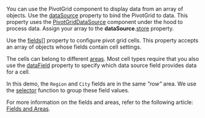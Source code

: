 You can use the PivotGrid component to display data from an array of objects. Use the [dataSource](/Documentation/ApiReference/UI_Components/dxPivotGrid/Configuration/#dataSource) property to bind the PivotGrid to data. This property uses the [PivotGridDataSource](/Documentation/ApiReference/Data_Layer/PivotGridDataSource/) component under the hood to process data. Assign your array to the **dataSource**.[store](/Documentation/ApiReference/Data_Layer/DataSource/Configuration/store/) property.

Use the [fields[]](/Documentation/ApiReference/Data_Layer/PivotGridDataSource/Configuration/fields/) property to configure pivot grid cells. This property accepts an array of objects whose fields contain cell settings. 

The cells can belong to different [areas](/Documentation/ApiReference/Data_Layer/PivotGridDataSource/Configuration/fields/#area). Most cell types require that you also use the [dataField](/Documentation/ApiReference/Data_Layer/PivotGridDataSource/Configuration/fields/#dataField) property to specify which data source field provides data for a cell.

In this demo, the `Region` and `City` fields are in the same *"row"* area. We use the [selector](/Documentation/ApiReference/Data_Layer/PivotGridDataSource/Configuration/fields/#selector) function to group these field values. 

For more information on the fields and areas, refer to the following article: [Fields and Areas](/Documentation/Guide/UI_Components/PivotGrid/Fields_and_Areas/).
